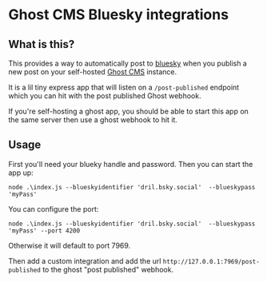# Ghost CMS Bluesky integrations

## What is this?  

This provides a way to automatically post to [bluesky](https://bsky.app/) when you publish a new post on your self-hosted [Ghost CMS](https://ghost.org/) instance. 

It is a lil tiny express app that will listen on a `/post-published` endpoint which you can hit with the post published Ghost webhook. 

If you're self-hosting a ghost app, you should be able to start this app on the same server then use a ghost webhook to hit it. 

## Usage 

First you'll need your blueky handle and password. Then you can start the app up: 

`node .\index.js --blueskyidentifier 'dril.bsky.social'  --blueskypass 'myPass'`

You can configure the port: 

`node .\index.js --blueskyidentifier 'dril.bsky.social'  --blueskypass 'myPass' --port 4200`

Otherwise it will default to port 7969.

Then add a custom integration and add the url `http://127.0.0.1:7969/post-published` to the ghost "post published" webhook.
